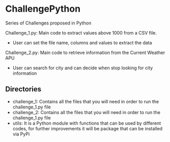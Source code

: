 # ChallengePython
Series of Challenges proposed in Python 


Challenge_1.py: Main code to extract values above 1000 from a CSV file.
  - User can set the file name, columns and values to extract the data

Challenge_2.py: Main code to retrieve information from the Current Weather APU
  - User can search for city and can decide when stop looking for city information


## Directories
  - challenge_1: Contains all the files that you will need in order to run the challenge_1.py file
  - challenge_2: Contains all the files that you will need in order to run the challenge_1.py file
  - utils: It is a Python module with functions that can be used by different codes, for further improvements it will be package that can be installed via PyPi
